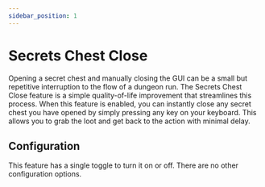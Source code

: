 ```yaml
---
sidebar_position: 1
---
```


# Secrets Chest Close

Opening a secret chest and manually closing the GUI can be a small but repetitive interruption to the flow of a dungeon run. The Secrets Chest Close feature is a simple quality-of-life improvement that streamlines this process. When this feature is enabled, you can instantly close any secret chest you have opened by simply pressing any key on your keyboard. This allows you to grab the loot and get back to the action with minimal delay.

## Configuration

This feature has a single toggle to turn it on or off. There are no other configuration options.